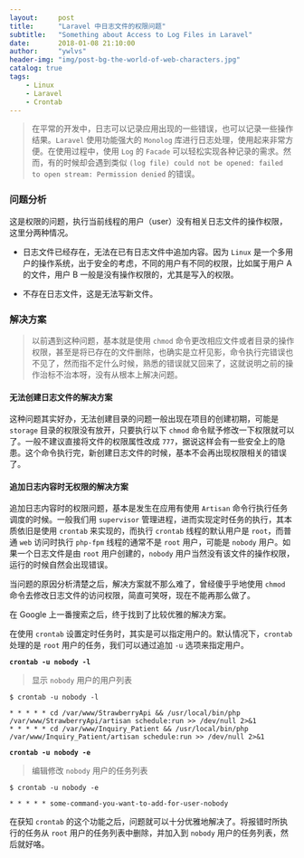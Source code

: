 ```yaml
---
layout:     post
title:      "Laravel 中日志文件的权限问题"
subtitle:   "Something about Access to Log Files in Laravel"
date:       2018-01-08 21:10:00
author:     "ywlvs"
header-img: "img/post-bg-the-world-of-web-characters.jpg"
catalog: true
tags:
    - Linux
    - Laravel
    - Crontab
---
```


>在平常的开发中，日志可以记录应用出现的一些错误，也可以记录一些操作结果。`Laravel` 使用功能强大的 `Monolog` 库进行日志处理，使用起来非常方便。在使用过程中，使用 `Log` 的 `Facade` 可以轻松实现各种记录的需求。然而，有的时候却会遇到类似 `(log file) could not be opened: failed to open stream: Permission denied` 的错误。

### 问题分析

这是权限的问题，执行当前线程的用户（user）没有相关日志文件的操作权限，这里分两种情况。

+ 日志文件已经存在，无法在已有日志文件中追加内容。因为 `Linux` 是一个多用户的操作系统，出于安全的考虑，不同的用户有不同的权限，比如属于用户 A 的文件，用户 B 一般是没有操作权限的，尤其是写入的权限。

+ 不存在日志文件，这是无法写新文件。

### 解决方案

>以前遇到这种问题，基本就是使用 `chmod` 命令更改相应文件或者目录的操作权限，甚至是将已存在的文件删除，也确实是立杆见影，命令执行完错误也不见了，然而指不定什么时候，熟悉的错误就又回来了，这就说明之前的操作治标不治本呀，没有从根本上解决问题。

#### 无法创建日志文件的解决方案

这种问题其实好办，无法创建目录的问题一般出现在项目的创建初期，可能是 `storage` 目录的权限没有放开，只要执行以下 `chmod` 命令赋予修改一下权限就可以了。一般不建议直接将文件的权限属性改成 `777`，据说这样会有一些安全上的隐患。这个命令执行完，新创建日志文件的时候，基本不会再出现权限相关的错误了。

#### 追加日志内容时无权限的解决方案

追加日志内容时的权限问题，基本是发生在应用有使用 `Artisan` 命令行执行任务调度的时候。一般我们用 `supervisor` 管理进程，进而实现定时任务的执行，其本质依旧是使用 `crontab` 来实现的，而执行 `crontab` 线程的默认用户是 `root`，而普通 `web` 访问时执行 `php-fpm` 线程的通常不是 `root` 用户，可能是 `nobody` 用户。如果一个日志文件是由 `root` 用户创建的，`nobody` 用户当然没有该文件的操作权限，运行的时候自然会出现错误。

当问题的原因分析清楚之后，解决方案就不那么难了，曾经傻乎乎地使用 `chmod` 命令去修改日志文件的访问权限，简直可笑呀，现在不能再那么做了。

在 Google 上一番搜索之后，终于找到了比较优雅的解决方案。

在使用 `crontab` 设置定时任务时，其实是可以指定用户的。默认情况下，`crontab` 处理的是 `root` 用户的任务，我们可以通过追加 `-u` 选项来指定用户。

**`crontab -u nobody -l`**

>显示 `nobody` 用户的用户列表

```shell
$ crontab -u nobody -l

* * * * * cd /var/www/StrawberryApi && /usr/local/bin/php /var/www/StrawberryApi/artisan schedule:run >> /dev/null 2>&1
* * * * * cd /var/www/Inquiry_Patient && /usr/local/bin/php /var/www/Inquiry_Patient/artisan schedule:run >> /dev/null 2>&1
```

**`crontab -u nobody -e`**

>编辑修改 `nobody` 用户的任务列表

```shell
$ crontab -u nobody -e

* * * * * some-command-you-want-to-add-for-user-nobody
```

在获知 `crontab` 的这个功能之后，问题就可以十分优雅地解决了。将报错时所执行的任务从 `root` 用户的任务列表中删除，并加入到 `nobody` 用户的任务列表，然后就好咯。